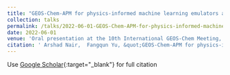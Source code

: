 ```yaml
---
title: "GEOS-Chem-APM for physics-informed machine learning emulators and parameterizations"
collection: talks
permalink: /talks/2022-06-01-GEOS-Chem-APM-for-physics-informed-machine-learning-emulators-and-parameterizations
date: 2022-06-01
venue: 'Oral presentation at the 10th International GEOS-Chem Meeting, Washington University, St. Louis, MO, USA'
citation: ' Arshad Nair,  Fangqun Yu, &quot;GEOS-Chem-APM for physics-informed machine learning emulators and parameterizations.&quot; Oral presentation at the 10th International GEOS-Chem Meeting, Washington University, St. Louis, MO, USA, 2022.'
---
```

Use [Google Scholar](https://scholar.google.com/scholar?q=GEOS+Chem+APM+for+physics+informed+machine+learning+emulators+and+parameterizations){:target="_blank"} for full citation